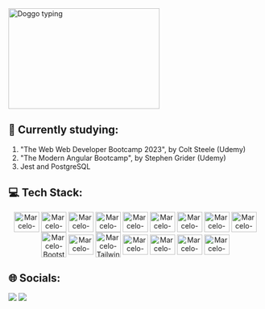 <img align="center" alt="Doggo typing" height="200" width="300" src="https://github.com/MarcMechi98/MarcMechi98/assets/109916950/289a37d2-6138-4be3-9771-d5bc9384f018" />

## 📘 Currently studying:
1. "The Web Web Developer Bootcamp 2023", by Colt Steele (Udemy)
2. "The Modern Angular Bootcamp", by Stephen Grider (Udemy)
3. Jest and PostgreSQL

## 💻 Tech Stack:
<div align="center"> 
  <img align="center" alt="Marcelo-HTML" height="40" width="50" src="https://cdn.jsdelivr.net/gh/devicons/devicon/icons/html5/html5-original.svg" />
  <img align="center" alt="Marcelo-CSS" height="40" width="50" src="https://cdn.jsdelivr.net/gh/devicons/devicon/icons/css3/css3-original.svg" />
  <img align="center" alt="Marcelo-Javascript" height="40" width="50" src="https://cdn.jsdelivr.net/gh/devicons/devicon/icons/javascript/javascript-original.svg" />
  <img align="center" alt="Marcelo-Typescript" height="40" width="50" src="https://cdn.jsdelivr.net/gh/devicons/devicon/icons/typescript/typescript-original.svg" />
  <img align="center" alt="Marcelo-Nodejs" height="40" width="50" <img src="https://cdn.jsdelivr.net/gh/devicons/devicon/icons/nodejs/nodejs-original.svg" />
  <img align="center" alt="Marcelo-Nestjs" height="40" width="50" <img src="https://cdn.jsdelivr.net/gh/devicons/devicon/icons/nestjs/nestjs-plain.svg" />
  <img align="center" alt="Marcelo-Angular" height="40" width="50" src="https://cdn.jsdelivr.net/gh/devicons/devicon/icons/angularjs/angularjs-plain.svg" />
  <img align="center" alt="Marcelo-Graphql" height="40" width="50" src="https://cdn.jsdelivr.net/gh/devicons/devicon/icons/graphql/graphql-plain.svg" />
  <img align="center" alt="Marcelo-React" height="40" width="50" src="https://cdn.jsdelivr.net/gh/devicons/devicon/icons/react/react-original.svg" />
  <img align="center" alt="Marcelo-Bootstrap" height="50" width="50" src="https://cdn.jsdelivr.net/gh/devicons/devicon/icons/bootstrap/bootstrap-original.svg" />
  <img align="center" alt="Marcelo-SASS" height="40" width="50" src="https://cdn.jsdelivr.net/gh/devicons/devicon/icons/sass/sass-original.svg" />
  <img align="center" alt="Marcelo-Tailwind" height="50" width="50" src="https://cdn.jsdelivr.net/gh/devicons/devicon/icons/tailwindcss/tailwindcss-plain.svg" />
  <img align="center" alt="Marcelo-Postgresql" height="40" width="50" <img src="https://cdn.jsdelivr.net/gh/devicons/devicon/icons/postgresql/postgresql-original.svg" />
  <img align="center" alt="Marcelo-Git" height="40" width="50" src="https://cdn.jsdelivr.net/gh/devicons/devicon/icons/git/git-original.svg" />
  <img align="center" alt="Marcelo-VSCode" height="40" width="50" src="https://cdn.jsdelivr.net/gh/devicons/devicon/icons/vscode/vscode-original.svg" />
  <img align="center" alt="Marcelo-Linux" height="40" width="50" <img src="https://cdn.jsdelivr.net/gh/devicons/devicon/icons/linux/linux-original.svg" />
          
</div>

## 🌐 Socials:
<div> 
  <a href="https://www.linkedin.com/in/marcmechi98" target="_blank"><img src="https://img.shields.io/badge/-LinkedIn-%230077B5?style=for-the-badge&logo=linkedin&logoColor=white" target="_blank"></a> 
  <a href="https://instagram.com/marcedumechi" target="_blank"><img src="https://img.shields.io/badge/-Instagram-%23E4405F?style=for-the-badge&logo=instagram&logoColor=white" target="_blank"></a>
</div>

